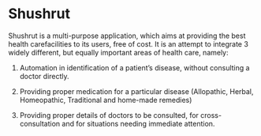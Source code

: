 # Shushrut
Shushrut is a multi-purpose application, which aims at providing the best health carefacilities to its users, free of cost. It is an attempt to integrate 3 widely different, but equally important areas of health care, namely:

1. Automation in identification of a patient’s disease, without consulting a doctor directly.

2. Providing proper medication for a particular disease (Allopathic, Herbal, Homeopathic, Traditional and home-made remedies)

3. Providing proper details of doctors to be consulted, for cross-consultation and for situations needing immediate attention.

